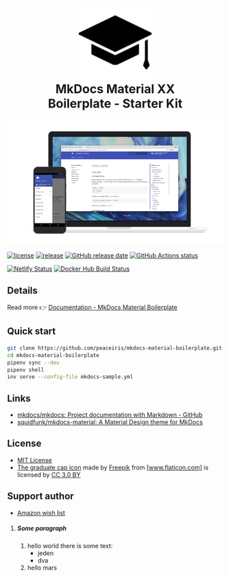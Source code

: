 <h1 align="center">
<img src="https://raw.githubusercontent.com/peaceiris/mkdocs-material-boilerplate/master/docs_sample/images/graduate-cap.png" alt="MkDocs icon" width="170">
<br>MkDocs Material XX<br>Boilerplate - Starter Kit
</h1>

![Eyecatch image of MkDocs Material Boilerplate (Starter Kit)](https://raw.githubusercontent.com/peaceiris/mkdocs-material-boilerplate/master/docs_sample/images/material.png)



[![license](https://img.shields.io/github/license/peaceiris/mkdocs-material-boilerplate.svg)](https://github.com/peaceiris/mkdocs-material-boilerplate/blob/master/LICENSE)
[![release](https://img.shields.io/github/release/peaceiris/mkdocs-material-boilerplate.svg)](https://github.com/peaceiris/mkdocs-material-boilerplate/releases/latest)
[![GitHub release date](https://img.shields.io/github/release-date/peaceiris/mkdocs-material-boilerplate.svg)](https://github.com/peaceiris/mkdocs-material-boilerplate/releases)
[![GitHub Actions status](https://github.com/peaceiris/mkdocs-material-boilerplate/workflows/github%20pages/badge.svg)](https://github.com/peaceiris/mkdocs-material-boilerplate/actions)

[![Netlify Status](https://api.netlify.com/api/v1/badges/9c95ccf4-5c1e-447b-8025-dd0b6f8764a5/deploy-status)](https://app.netlify.com/sites/mkdocs-material/deploys)
[![Docker Hub Build Status](https://img.shields.io/docker/cloud/build/peaceiris/mkdocs-material.svg)](https://hub.docker.com/r/peaceiris/mkdocs-material)

<!-- https://shields.io/ -->



## Details

Read more 👉 [Documentation - MkDocs Material Boilerplate]

[Documentation - MkDocs Material Boilerplate]: https://peaceiris.github.io/mkdocs-material-boilerplate/



## Quick start

```sh
git clone https://github.com/peaceiris/mkdocs-material-boilerplate.git
cd mkdocs-material-boilerplate
pipenv sync --dev
pipenv shell
inv serve --config-file mkdocs-sample.yml
```



## Links

- [mkdocs/mkdocs: Project documentation with Markdown - GitHub]
- [squidfunk/mkdocs-material: A Material Design theme for MkDocs]

[mkdocs/mkdocs: Project documentation with Markdown - GitHub]: https://github.com/mkdocs/mkdocs/
[squidfunk/mkdocs-material: A Material Design theme for MkDocs]: https://github.com/squidfunk/mkdocs-material



## License

- [MIT License]
- [The graduate cap icon] made by [Freepik] from [www.flaticon.com] is licensed by [CC 3.0 BY]

[MIT License]: https://github.com/peaceiris/mkdocs-material-boilerplate/blob/master/LICENSE
[The graduate cap icon]: https://www.flaticon.com/free-icon/graduate-cap_62627
[Freepik]: https://www.freepik.com/
[www.flaticon.com]: https://www.flaticon.com/
[CC 3.0 BY]: http://creativecommons.org/licenses/by/3.0/



## Support author

- [Amazon wish list](http://amzn.asia/ilWK0Yj)

 1. ##### Some paragraph
    1. hello world
      there is some text:
        - jeden
        - dva
    2. hello mars
    
    

